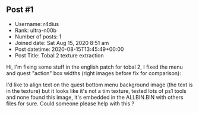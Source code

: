 ## Post #1
- Username: r4dius
- Rank: ultra-n00b
- Number of posts: 1
- Joined date: Sat Aug 15, 2020 8:51 am
- Post datetime: 2020-08-15T13:45:49+00:00
- Post Title: Tobal 2 texture extraction

Hi, I'm fixing some stuff in the english patch for tobal 2,
I fixed the menu and quest "action" box widths (right images before fix for comparison):


I'd like to align text on the quest bottom menu background image (the text is in the texture) but it looks like it's not a tim texture,
tested lots of ps1 tools and none found this image, it's embedded in the ALLBIN.BIN with others files for sure.
Could someone please help with this ?
